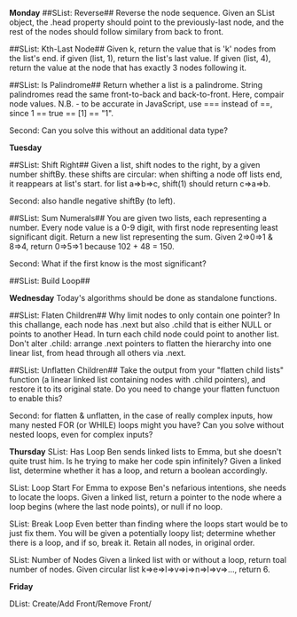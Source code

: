 **Monday**
##SList: Reverse##
Reverse the node sequence. Given an SList object, the .head property should point to the previously-last node, and the rest of the nodes should follow similary from back to front.

##SList: Kth-Last Node##
Given k, return the value that is 'k' nodes from the list's end. if given (list, 1), return the list's last value. If given (list, 4), return the value at the node that has exactly 3 nodes following it.

##SList: Is Palindrome##
Return whether a list is a palindrome. String palindromes read the same front-to-back and back-to-front. Here, compair node values.
N.B. - to be accurate in JavaScript, use === instead of ==, since 1 == true == [1] == "1".

Second: Can you solve this without an additional data type?

**Tuesday**

##SList: Shift Right##
Given a list, shift nodes to the right, by a given number shiftBy. these shifts are circular: when shifting a node off lists end, it reappears at list's start.
for list a=>b=>c, shift(1) should return c=>a=>b.

Second: also handle negative shiftBy (to left).

##SList: Sum Numerals##
You are given two lists, each representing a number. Every node value is a 0-9 digit, with first node representing least significant digit. Return a new list representing the sum. Given 2=>0=>1 & 8=>4, return 0=>5=>1 because 102 + 48 = 150.

Second: What if the first know is the most significant?

##SList: Build Loop##


**Wednesday**
Today's algorithms should be done as standalone functions.

##SList: Flaten Children##
Why limit nodes to only contain one pointer? In this challange, each node has .next but also .child that is either NULL or points to another Head. In turn each child node could point to another list. Don't alter .child: arrange .next pointers to flatten the hierarchy into one linear list, from head through all others via .next.

##SList: Unflatten Children##
Take the output from your "flatten child lists" function (a linear linked list containing nodes with .child pointers), and restore it to its original state. Do you need to change your flatten functuon to enable this?

Second: for flatten & unflatten, in the case of really complex inputs, how many nested FOR (or WHILE) loops might you have? Can you solve without nested loops, even for complex inputs?

**Thursday**
SList: Has Loop
Ben sends linked lists to Emma, but she doesn't quite trust him. Is he trying to make her code spin infinitely? Given a linked list, determine whether it has a loop, and return a boolean accordingly.

SList: Loop Start
For Emma to expose Ben's nefarious intentions, she needs to locate the loops. Given a linked list, return a pointer to the node where a loop begins (where the last node points), or null if no loop.

SList: Break Loop
Even better than finding where the loops start would be to just fix them. You will be given a potentially loopy list; determine whether there is a loop, and if so, break it. Retain all nodes, in original order.

SList: Number of Nodes
Given a linked list with or without a loop, return toal number of nodes.
Given circular list k=>e=>l=>v=>i=>n=>l=>v=>..., return 6.

**Friday**

DList: Create/Add Front/Remove Front/


